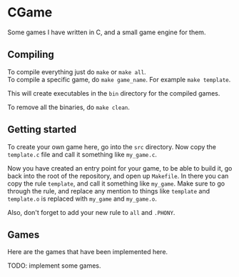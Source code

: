 # CGame
Some games I have written in C, and a small game engine for them.


## Compiling
To compile everything just do `make` or `make all`.  
To compile a specific game, do `make game_name`. For example `make template`.  

This will create executables in the `bin` directory for the compiled games.

To remove all the binaries, do `make clean`.


## Getting started
To create your own game here, go into the `src` directory. Now copy the `template.c` file and call it something like `my_game.c`.

Now you have created an entry point for your game, to be able to build it, go back into the root of the repository, and open up
`Makefile`. In there you can copy the rule `template`, and call it something like `my_game`. Make sure to go through the rule,
and replace any mention to things like `template` and `template.o` is replaced with `my_game` and `my_game.o`.

Also, don't forget to add your new rule to `all` and `.PHONY`.


## Games
Here are the games that have been implemented here.

TODO: implement some games.
